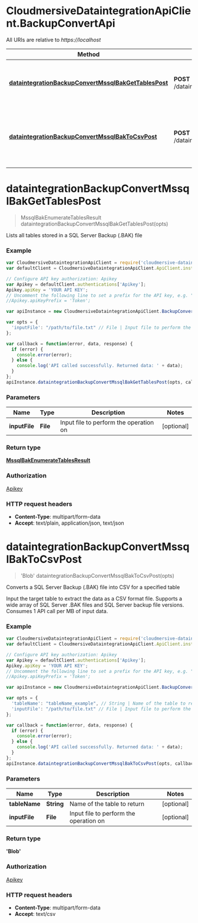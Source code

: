 # CloudmersiveDataintegrationApiClient.BackupConvertApi

All URIs are relative to *https://localhost*

Method | HTTP request | Description
------------- | ------------- | -------------
[**dataintegrationBackupConvertMssqlBakGetTablesPost**](BackupConvertApi.md#dataintegrationBackupConvertMssqlBakGetTablesPost) | **POST** /dataintegration/backup/convert/mssql/bak/get/tables | Lists all tables stored in a SQL Server Backup (.BAK) file
[**dataintegrationBackupConvertMssqlBakToCsvPost**](BackupConvertApi.md#dataintegrationBackupConvertMssqlBakToCsvPost) | **POST** /dataintegration/backup/convert/mssql/bak/to/csv | Converts a SQL Server Backup (.BAK) file into CSV for a specified table


<a name="dataintegrationBackupConvertMssqlBakGetTablesPost"></a>
# **dataintegrationBackupConvertMssqlBakGetTablesPost**
> MssqlBakEnumerateTablesResult dataintegrationBackupConvertMssqlBakGetTablesPost(opts)

Lists all tables stored in a SQL Server Backup (.BAK) file

### Example
```javascript
var CloudmersiveDataintegrationApiClient = require('cloudmersive-dataintegration-api-client');
var defaultClient = CloudmersiveDataintegrationApiClient.ApiClient.instance;

// Configure API key authorization: Apikey
var Apikey = defaultClient.authentications['Apikey'];
Apikey.apiKey = 'YOUR API KEY';
// Uncomment the following line to set a prefix for the API key, e.g. "Token" (defaults to null)
//Apikey.apiKeyPrefix = 'Token';

var apiInstance = new CloudmersiveDataintegrationApiClient.BackupConvertApi();

var opts = { 
  'inputFile': "/path/to/file.txt" // File | Input file to perform the operation on
};

var callback = function(error, data, response) {
  if (error) {
    console.error(error);
  } else {
    console.log('API called successfully. Returned data: ' + data);
  }
};
apiInstance.dataintegrationBackupConvertMssqlBakGetTablesPost(opts, callback);
```

### Parameters

Name | Type | Description  | Notes
------------- | ------------- | ------------- | -------------
 **inputFile** | **File**| Input file to perform the operation on | [optional] 

### Return type

[**MssqlBakEnumerateTablesResult**](MssqlBakEnumerateTablesResult.md)

### Authorization

[Apikey](../README.md#Apikey)

### HTTP request headers

 - **Content-Type**: multipart/form-data
 - **Accept**: text/plain, application/json, text/json

<a name="dataintegrationBackupConvertMssqlBakToCsvPost"></a>
# **dataintegrationBackupConvertMssqlBakToCsvPost**
> &#39;Blob&#39; dataintegrationBackupConvertMssqlBakToCsvPost(opts)

Converts a SQL Server Backup (.BAK) file into CSV for a specified table

Input the target table to extract the data as a CSV format file.  Supports a wide array of SQL Server .BAK files and SQL Server backup file versions.  Consumes 1 API call per MB of input data.

### Example
```javascript
var CloudmersiveDataintegrationApiClient = require('cloudmersive-dataintegration-api-client');
var defaultClient = CloudmersiveDataintegrationApiClient.ApiClient.instance;

// Configure API key authorization: Apikey
var Apikey = defaultClient.authentications['Apikey'];
Apikey.apiKey = 'YOUR API KEY';
// Uncomment the following line to set a prefix for the API key, e.g. "Token" (defaults to null)
//Apikey.apiKeyPrefix = 'Token';

var apiInstance = new CloudmersiveDataintegrationApiClient.BackupConvertApi();

var opts = { 
  'tableName': "tableName_example", // String | Name of the table to return
  'inputFile': "/path/to/file.txt" // File | Input file to perform the operation on
};

var callback = function(error, data, response) {
  if (error) {
    console.error(error);
  } else {
    console.log('API called successfully. Returned data: ' + data);
  }
};
apiInstance.dataintegrationBackupConvertMssqlBakToCsvPost(opts, callback);
```

### Parameters

Name | Type | Description  | Notes
------------- | ------------- | ------------- | -------------
 **tableName** | **String**| Name of the table to return | [optional] 
 **inputFile** | **File**| Input file to perform the operation on | [optional] 

### Return type

**&#39;Blob&#39;**

### Authorization

[Apikey](../README.md#Apikey)

### HTTP request headers

 - **Content-Type**: multipart/form-data
 - **Accept**: text/csv

